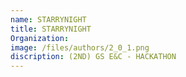 ```yaml
---
name: STARRYNIGHT
title: STARRYNIGHT
Organization: 
image: /files/authors/2_0_1.png
discription: (2ND) GS E&C - HACKATHON
---
```

